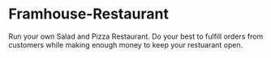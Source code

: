 # Framhouse-Restaurant
Run your own Salad and Pizza Restaurant. Do your best to fulfill orders from customers while making enough money to keep your restuarant open.
